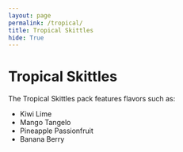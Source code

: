```yaml
---
layout: page
permalink: /tropical/
title: Tropical Skittles
hide: True
---
```


<html lang="en">
<head>
    <meta charset="UTF-8">
    <meta name="viewport" content="width=device-width, initial-scale=1.0">
</head>
<body>
    </div>
    <div class="content">
        <h1>Tropical Skittles</h1>
        <p>The Tropical Skittles pack features flavors such as:</p>
        <ul>
            <li>Kiwi Lime</li>
            <li>Mango Tangelo</li>
            <li>Pineapple Passionfruit</li>
            <li>Banana Berry</li>
        </ul>
    </div>
</body>
</html>
